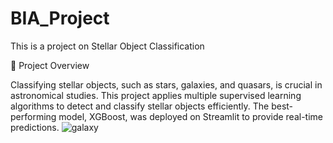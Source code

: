 # BIA_Project
This is a project on Stellar Object Classification


🚀 Project Overview


Classifying stellar objects, such as stars, galaxies, and quasars, is crucial in astronomical studies. This project applies multiple supervised learning algorithms to detect and classify stellar objects efficiently. The best-performing model, XGBoost, was deployed on Streamlit to provide real-time predictions.
![galaxy](https://github.com/user-attachments/assets/3ad541a8-3013-497f-be75-6b9464bbc8b7)
